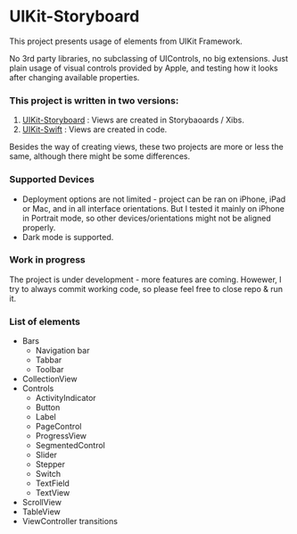 # UIKit-Storyboard

This project presents usage of elements from UIKit Framework.

No 3rd party libraries, no subclassing of UIControls, no big extensions. Just plain usage of visual controls provided by Apple, and testing how it looks after changing available properties.

### This project is written in two versions:

1) [UIKit-Storyboard](https://github.com/kamilgomolka/UIKit-Storyboard) : Views are created in Storybaoards / Xibs.
2) [UIKit-Swift](https://github.com/kamilgomolka/UIKit-Swift) : Views are created in code.

Besides the way of creating views, these two projects are more or less the same, although there might be some differences.  

### Supported Devices

* Deployment options are not limited - project can be ran on iPhone, iPad or Mac, and in all interface orientations. But I tested it mainly on iPhone in Portrait mode, so other devices/orientations might not be aligned properly.
* Dark mode is supported.

### Work in progress

The project is under development - more features are coming.
Howewer, I try to always commit working code, so please feel free to close repo & run it.

### List of elements

- Bars
  - Navigation bar
  - Tabbar
  - Toolbar
- CollectionView
- Controls
  - ActivityIndicator
  - Button
  - Label
  - PageControl
  - ProgressView
  - SegmentedControl
  - Slider
  - Stepper
  - Switch
  - TextField
  - TextView
- ScrollView
- TableView
- ViewController transitions
